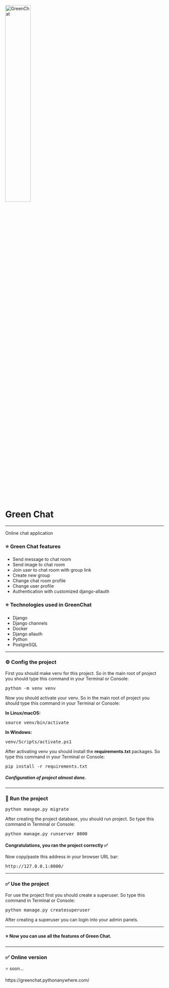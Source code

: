 <img src="https://github.com/MohammadOshkooh/chat-application/blob/master/static/img/47820_15_chat_green_icon.png?raw=true" alt="GreenChat" width="40%">


<h1>Green Chat</h1>

  <hr>

<p>
Online chat application <br>
</p>

<h3>
⭐️ Green Chat features 
</h3>

<ul>
  <li>Send message to chat room</li>
  <li>Send image to chat room</li>
  <li>Join user to chat room with group link</li>
  <li>Create new group</li>
  <li>Change chat room profile</li>
  <li>Change user profile</li>
  <li>Authentication with customized django-allauth</li>
</ul>

<h3> 
⭐  Technologies used in GreenChat
</h3>

<ul>
  <li>Django</li>
  <li>Django channels</li>
  <li>Docker</li>
  <li>Django allauth</li>
  <li>Python</li>
  <li>PostgreSQL</li>

</ul>

<hr>

<h3>
⚙️ Config the project
</h3>

<p>
First you should make venv for this project.
So in the main root of project you should type this command in your Terminal or Console: 
</p>
<pre>
python -m venv venv
</pre>
<p>
Now you should activate your venv.
So in the main root of project you should type this command in your Terminal or Console: 
</p>
<b>
In Linux/macOS:
</b>
<pre>
source venv/bin/activate
</pre>
<b>
In Windows:
</b>
<pre>
venv/Scripts/activate.ps1
</pre>

<p>
After activating venv you should install the <b>requirements.txt</b> packages. So type this command in your Terminal or Console: 
</p>
<pre>
pip install -r requirements.txt
</pre>
<h5>
Configuration of project almost done.
</h5>

<hr>

<h3>
🏁 Run the project
</h3>

<pre>
python manage.py migrate
</pre>

<p>
After creating the project database, you should run project. So type this command in Terminal or Console:
</p>
<pre>
python manage.py runserver 8000
</pre>

<h4>
Congratulations, you ran the project correctly ✅
</h4>

<p>
Now copy/paste this address in your browser URL bar:
</p>
<pre>
http://127.0.0.1:8000/
</pre>

<hr>

<h3>
✅ Use the project
</h3>

<p>
For use the project first you should create a superuser. So type this command in Terminal or Console:
</p>
<pre>
python manage.py createsuperuser
</pre>
<p>
After creating a superuser you can login into your admin panels.
</p>

<hr>
<h4>
⭐️ Now you can use all the features of Green Chat.
</h4>

<hr/>
<h3>
✅ Online version
</h3>
<p>⭐️ soon...</p>
https://greenchat.pythonanywhere.com/

